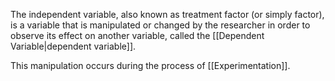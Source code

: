 The independent variable, also known as treatment factor (or simply factor), is a variable that is manipulated or changed by the researcher in order to observe its effect on another variable, called the [[Dependent Variable|dependent variable]].

This manipulation occurs during the process of [[Experimentation]].